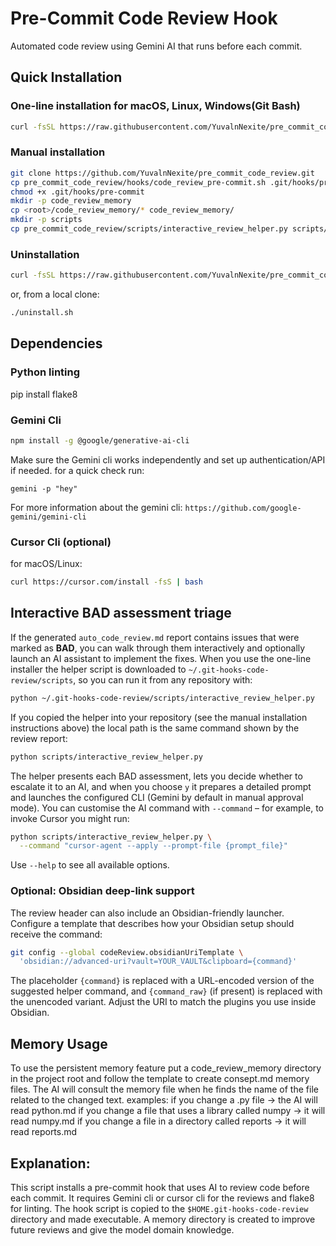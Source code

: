 # Pre-Commit Code Review Hook

Automated code review using Gemini AI that runs before each commit.

## Quick Installation

### One-line installation for macOS, Linux, Windows(Git Bash)
```bash
curl -fsSL https://raw.githubusercontent.com/YuvalnNexite/pre_commit_code_review/main/install.sh | bash
```

### Manual installation
```bash
git clone https://github.com/YuvalnNexite/pre_commit_code_review.git
cp pre_commit_code_review/hooks/code_review_pre-commit.sh .git/hooks/pre-commit
chmod +x .git/hooks/pre-commit
mkdir -p code_review_memory
cp <root>/code_review_memory/* code_review_memory/
mkdir -p scripts
cp pre_commit_code_review/scripts/interactive_review_helper.py scripts/
```

### Uninstallation
```bash
curl -fsSL https://raw.githubusercontent.com/YuvalnNexite/pre_commit_code_review/main/uninstall.sh | bash
```
or, from a local clone:
```bash
./uninstall.sh
```
## Dependencies
### Python linting
pip install flake8

### Gemini Cli
```bash
npm install -g @google/generative-ai-cli
```
Make sure the Gemini cli works independently and set up authentication/API if needed.
for a quick check run:
```
gemini -p "hey"
```
For more information about the gemini cli: `https://github.com/google-gemini/gemini-cli`

### Cursor Cli (optional)
for macOS/Linux:
```bash
curl https://cursor.com/install -fsS | bash
```

## Interactive BAD assessment triage

If the generated `auto_code_review.md` report contains issues that were marked
as **BAD**, you can walk through them interactively and optionally launch an AI
assistant to implement the fixes. When you use the one-line installer the
helper script is downloaded to `~/.git-hooks-code-review/scripts`, so you can
run it from any repository with:

```bash
python ~/.git-hooks-code-review/scripts/interactive_review_helper.py
```

If you copied the helper into your repository (see the manual installation
instructions above) the local path is the same command shown by the review
report:

```bash
python scripts/interactive_review_helper.py
```

The helper presents each BAD assessment, lets you decide whether to escalate it
to an AI, and when you choose `y` it prepares a detailed prompt and launches the
configured CLI (Gemini by default in manual approval mode). You can customise
the AI command with `--command` – for example, to invoke Cursor you might run:

```bash
python scripts/interactive_review_helper.py \
  --command "cursor-agent --apply --prompt-file {prompt_file}"
```

Use `--help` to see all available options.

### Optional: Obsidian deep-link support

The review header can also include an Obsidian-friendly launcher. Configure a
template that describes how your Obsidian setup should receive the command:

```bash
git config --global codeReview.obsidianUriTemplate \
  'obsidian://advanced-uri?vault=YOUR_VAULT&clipboard={command}'
```

The placeholder `{command}` is replaced with a URL-encoded version of the
suggested helper command, and `{command_raw}` (if present) is replaced with the
unencoded variant. Adjust the URI to match the plugins you use inside Obsidian.

## Memory Usage
To use the persistent memory feature put a code_review_memory directory in the project root and follow the template to create consept.md memory files.
The AI will consult the memory file when he finds the name of the file related to the changed text.
examples:
if you change a .py file -> the AI will read python.md
if you change a file that uses a library called numpy -> it will read numpy.md
if you change a file in a directory called reports -> it will read reports.md

## Explanation:
This script installs a pre-commit hook that uses AI to review code before each commit. It requires Gemini cli or cursor cli for the reviews and flake8 for linting.
The hook script is copied to the `$HOME.git-hooks-code-review` directory and made executable.
A memory directory is created to improve future reviews and give the model domain knowledge.
